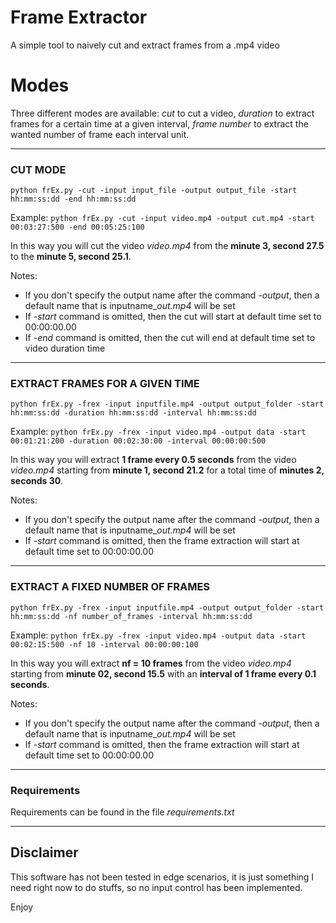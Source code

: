 # Frame Extractor
A simple tool to naively cut and extract frames from a .mp4 video

# Modes
Three different modes are available: _cut_ to cut a video, _duration_ to extract frames for a certain time at a given interval, _frame number_ to extract the wanted number of frame each interval unit.

* * *

### CUT MODE

`
python frEx.py -cut -input input_file -output output_file -start hh:mm:ss:dd -end hh:mm:ss:dd
`

Example:
`
python frEx.py -cut -input video.mp4 -output cut.mp4 -start 00:03:27:500 -end 00:05:25:100
`

In this way you will cut the video _video.mp4_ from the **minute 3, second 27.5** to the **minute 5, second 25.1**.

Notes: 
- If you don't specify the output name after the command _-output_, then a default name that is inputname\__out.mp4_ will be set
- If _-start_ command is omitted, then the cut will start at default time set to 00:00:00.00
- If _-end_ command is omitted, then the cut will end at default time set to video duration time
* * *

### EXTRACT FRAMES FOR A GIVEN TIME

`
python frEx.py -frex -input inputfile.mp4 -output output_folder -start hh:mm:ss:dd -duration hh:mm:ss:dd -interval hh:mm:ss:dd
`

Example:
`
python frEx.py -frex -input video.mp4 -output data -start 00:01:21:200 -duration 00:02:30:00 -interval 00:00:00:500
`

In this way you will extract **1 frame every 0.5 seconds** from the video _video.mp4_ starting from **minute 1, second 21.2** for a total time of **minutes 2, seconds 30**.

Notes: 
- If you don't specify the output name after the command _-output_, then a default name that is inputname\__out.mp4_ will be set
- If _-start_ command is omitted, then the frame extraction will start at default time set to 00:00:00.00

* * *

### EXTRACT A FIXED NUMBER OF FRAMES

`
python frEx.py -frex -input inputfile.mp4 -output output_folder -start hh:mm:ss:dd -nf number_of_frames -interval hh:mm:ss:dd
`

Example:
`
python frEx.py -frex -input video.mp4 -output data -start 00:02:15:500 -nf 10 -interval 00:00:00:100
`

In this way you will extract **nf = 10 frames** from the video _video.mp4_ starting from **minute 02, second 15.5** with an **interval of 1 frame every 0.1 seconds**.

Notes: 
- If you don't specify the output name after the command _-output_, then a default name that is inputname\__out.mp4_ will be set
- If _-start_ command is omitted, then the frame extraction will start at default time set to 00:00:00.00

* * *

### Requirements
Requirements can be found in the file _requirements.txt_

* * *

## Disclaimer
This software has not been tested in edge scenarios, it is just something I need right now to do stuffs, so no input control has been implemented.

Enjoy
